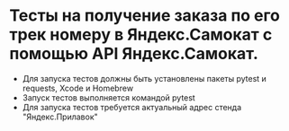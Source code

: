﻿# Тесты на получение заказа по его трек номеру в Яндекс.Самокат с помощью API Яндекс.Самокат.
- Для запуска тестов должны быть установлены пакеты pytest и requests, Xcode и Homebrew
- Запуск тестов выполняется командой pytest
- Для запуска тестов требуется актуальный адрес стенда "Яндекс.Прилавок"
